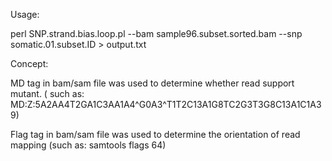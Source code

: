 Usage:

perl SNP.strand.bias.loop.pl --bam sample96.subset.sorted.bam --snp somatic.01.subset.ID > output.txt

Concept:

MD tag in bam/sam file was used to determine whether read support mutant. ( such as: MD:Z:5A2AA4T2GA1C3AA1A4^G0A3^T1T2C13A1G8TC2G3T3G8C13A1C1A39)

Flag tag in bam/sam file was used to determine the orientation of read mapping (such as: samtools flags 64)
